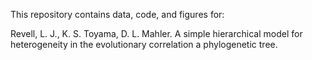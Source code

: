 This repository contains data, code, and figures for:

Revell, L. J., K. S. Toyama, D. L. Mahler. A simple hierarchical model for heterogeneity in the evolutionary correlation a phylogenetic tree.
